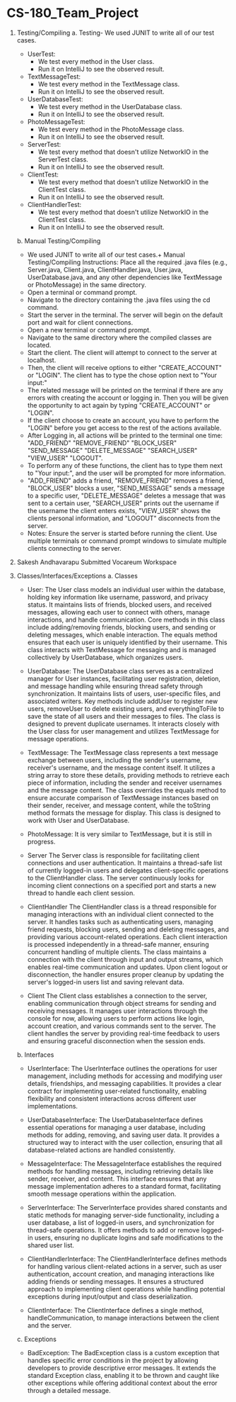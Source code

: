 # CS-180_Team_Project
1. Testing/Compiling
   a. Testing- We used JUNIT to write all of our test cases.
      - UserTest:
           - We test every method in the User class.
           - Run it on IntelliJ to see the observed result.
      - TextMessageTest:
           - We test every method in the TextMessage class.
           - Run it on IntelliJ to see the observed result.
      - UserDatabaseTest:
           - We test every method in the UserDatabase class.
           - Run it on IntelliJ to see the observed result.
      - PhotoMessageTest:
           - We test every method in the PhotoMessage class.
           - Run it on IntelliJ to see the observed result.
      - ServerTest:
           - We test every method that doesn't utilize NetworkIO in the ServerTest class.
           - Run it on IntelliJ to see the observed result.
      - ClientTest:
           - We test every method that doesn't utilize NetworkIO in the ClientTest class.
           - Run it on IntelliJ to see the observed result.
      - ClientHandlerTest:
           - We test every method that doesn't utilize NetworkIO in the ClientTest class.
           - Run it on IntelliJ to see the observed result.
             
   b. Manual Testing/Compiling
      - We used JUNIT to write all of our test cases.+ Manual Testing/Compiling Instructions: Place all the required .java files (e.g., Server.java, Client.java, ClientHandler.java, User.java, UserDatabase.java, and any other dependencies like TextMessage or PhotoMessage) in the same directory.
      - Open a terminal or command prompt.
      - Navigate to the directory containing the .java files using the cd command.
      - Start the server in the terminal. The server will begin on the default port and wait for client connections.
      - Open a new terminal or command prompt.
      - Navigate to the same directory where the compiled classes are located.
      - Start the client. The client will attempt to connect to the server at localhost.
      - Then, the client will receive options to either "CREATE_ACCOUNT" or "LOGIN". The client has to type the chose option next to "Your input:"
      - The related message will be printed on the terminal if there are any errors with creating the account or logging in. Then you will be given the opportunity to act again by typing "CREATE_ACCOUNT" or "LOGIN".
      - If the client choose to create an account, you have to perform the "LOGIN" before you get access to the rest of the actions available.
      - After Logging in, all actions will be printed to the terminal one time: "ADD_FRIEND" "REMOVE_FRIEND" "BLOCK_USER" "SEND_MESSAGE" "DELETE_MESSAGE"  "SEARCH_USER"  "VIEW_USER"  "LOGOUT".
      - To perform any of these functions, the client has to type them next to "Your input:", and the user will be prompted for more information.
      - "ADD_FRIEND" adds a friend, "REMOVE_FRIEND" removes a friend, "BLOCK_USER" blocks a user, "SEND_MESSAGE" sends a message to a specific user, "DELETE_MESSAGE" deletes a message that was sent to a certain user, "SEARCH_USER" prints out the username if the username the client enters exists, "VIEW_USER" shows the clients personal information, and "LOGOUT" disconnects from the server.
      - Notes: Ensure the server is started before running the client. Use multiple terminals or command prompt windows to simulate multiple clients connecting to the server.
       
2. Sakesh Andhavarapu Submitted Vocareum Workspace
3. Classes/Interfaces/Exceptions
    a. Classes 
     - User:
       The User class models an individual user within the database, holding key information like username, password, and privacy status. It maintains lists of friends, blocked users, and received messages, allowing each user to connect with others, manage interactions, and handle communication. Core methods in this class include adding/removing friends, blocking users, and sending or deleting messages, which enable interaction. The equals method ensures that each user is uniquely identified by their username. This class interacts with TextMessage for messaging and is managed collectively by UserDatabase, which organizes users.

     - UserDatabase:
       The UserDatabase class serves as a centralized manager for User instances, facilitating user registration, deletion, and message handling while ensuring thread safety through synchronization. It maintains lists of users, user-specific files, and associated writers. Key methods include addUser to register new users, removeUser to delete existing users, and everythingToFile to save the state of all users and their messages to files. The class is designed to prevent duplicate usernames. It interacts closely with the User class for user management and utilizes TextMessage for message operations.
       
     - TextMessage:
       The TextMessage class represents a text message exchange between users, including the sender's username, receiver's username, and the message content itself. It utilizes a string array to store these details, providing methods to retrieve each piece of information, including the sender and receiver usernames and the message content. The class overrides the equals method to ensure accurate comparison of TextMessage instances based on their sender, receiver, and message content, while the toString method formats the message for display. This class is designed to work with User and UserDatabase.
       
     - PhotoMessage:
        It is very similar to TextMessage, but it is still in progress.
       
     - Server
       The Server class is responsible for facilitating client connections and user authentication. It maintains a thread-safe list of currently logged-in users and delegates client-specific operations to the ClientHandler class. The server continuously looks for incoming client connections on a specified port and starts a new thread to handle each client session.
       
     - ClientHandler
       The ClientHandler class is a thread responsible for managing interactions with an individual client connected to the server. It handles tasks such as authenticating users, managing friend requests, blocking users, sending and deleting messages, and providing various account-related operations. Each client interaction is processed independently in a thread-safe manner, ensuring concurrent handling of multiple clients. The class maintains a connection with the client through input and output streams, which enables real-time communication and updates. Upon client logout or disconnection, the handler ensures proper cleanup by updating the server's logged-in users list and saving relevant data.
       
     - Client
       The Client class establishes a connection to the server, enabling communication through object streams for sending and receiving messages. It manages user interactions through the console for now, allowing users to perform actions like login, account creation, and various commands sent to the server. The client handles the server by providing real-time feedback to users and ensuring graceful disconnection when the session ends.

   b. Interfaces
     - UserInterface:
       The UserInterface outlines the operations for user management, including methods for accessing and modifying user details, friendships, and messaging capabilities. It provides a clear contract for implementing user-related functionality, enabling flexibility and consistent interactions across different user implementations.
       
     - UserDatabaseInterface:
       The UserDatabaseInterface defines essential operations for managing a user database, including methods for adding, removing, and saving user data. It provides a structured way to interact with the user collection, ensuring that all database-related actions are handled consistently.
   
     - MessageInterface:
       The MessageInterface establishes the required methods for handling messages, including retrieving details like sender, receiver, and content. This interface ensures that any message implementation adheres to a standard format, facilitating smooth message operations within the application.

     - ServerInterface:
       The ServerInterface provides shared constants and static methods for managing server-side functionality, including a user database, a list of logged-in users, and synchronization for thread-safe operations. It offers methods to add or remove logged-in users, ensuring no duplicate logins and safe modifications to the shared user list.
     - ClientHandlerInterface:
       The ClientHandlerInterface defines methods for handling various client-related actions in a server, such as user authentication, account creation, and managing interactions like adding friends or sending messages. It ensures a structured approach to implementing client operations while handling potential exceptions during input/output and class deserialization.
     - ClientInterface:
       The ClientInterface defines a single method, handleCommunication, to manage interactions between the client and the server.
       
   c. Exceptions
     - BadException:
       The BadException class is a custom exception that handles specific error conditions in the project by allowing developers to provide descriptive error messages. It extends the standard Exception class, enabling it to be thrown and caught like other exceptions while offering additional context about the error through a detailed message.
       







   
